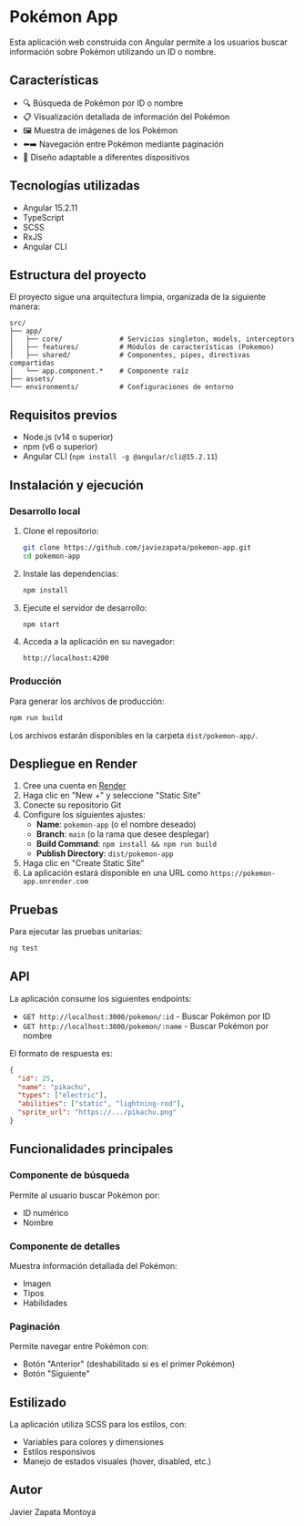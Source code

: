 # Pokémon App

Esta aplicación web construida con Angular permite a los usuarios buscar información sobre Pokémon utilizando un ID o nombre.

## Características

- 🔍 Búsqueda de Pokémon por ID o nombre
- 📋 Visualización detallada de información del Pokémon
- 🖼️ Muestra de imágenes de los Pokémon
- ⬅️➡️ Navegación entre Pokémon mediante paginación
- 📱 Diseño adaptable a diferentes dispositivos

## Tecnologías utilizadas

- Angular 15.2.11
- TypeScript
- SCSS
- RxJS
- Angular CLI

## Estructura del proyecto

El proyecto sigue una arquitectura limpia, organizada de la siguiente manera:

```
src/
├── app/
│   ├── core/              # Servicios singleton, models, interceptors
│   ├── features/          # Módulos de características (Pokemon)
│   ├── shared/            # Componentes, pipes, directivas compartidas
│   └── app.component.*    # Componente raíz
├── assets/
└── environments/          # Configuraciones de entorno
```

## Requisitos previos

- Node.js (v14 o superior)
- npm (v6 o superior)
- Angular CLI (`npm install -g @angular/cli@15.2.11`)

## Instalación y ejecución

### Desarrollo local

1. Clone el repositorio:
   ```bash
   git clone https://github.com/javiezapata/pokemon-app.git
   cd pokemon-app
   ```

2. Instale las dependencias:
   ```bash
   npm install
   ```

3. Ejecute el servidor de desarrollo:
   ```bash
   npm start
   ```

4. Acceda a la aplicación en su navegador:
   ```
   http://localhost:4200
   ```

### Producción

Para generar los archivos de producción:

```bash
npm run build
```

Los archivos estarán disponibles en la carpeta `dist/pokemon-app/`.

## Despliegue en Render

1. Cree una cuenta en [Render](https://render.com/)
2. Haga clic en "New +" y seleccione "Static Site"
3. Conecte su repositorio Git
4. Configure los siguientes ajustes:
   - **Name**: `pokemon-app` (o el nombre deseado)
   - **Branch**: `main` (o la rama que desee desplegar)
   - **Build Command**: `npm install && npm run build`
   - **Publish Directory**: `dist/pokemon-app`
5. Haga clic en "Create Static Site"
6. La aplicación estará disponible en una URL como `https://pokemon-app.onrender.com`

## Pruebas

Para ejecutar las pruebas unitarias:

```bash
ng test
```

## API

La aplicación consume los siguientes endpoints:

- `GET http://localhost:3000/pokemon/:id` - Buscar Pokémon por ID
- `GET http://localhost:3000/pokemon/:name` - Buscar Pokémon por nombre

El formato de respuesta es:

```json
{
  "id": 25,
  "name": "pikachu",
  "types": ["electric"],
  "abilities": ["static", "lightning-rod"],
  "sprite_url": "https://.../pikachu.png"
}
```

## Funcionalidades principales

### Componente de búsqueda

Permite al usuario buscar Pokémon por:
- ID numérico
- Nombre

### Componente de detalles

Muestra información detallada del Pokémon:
- Imagen
- Tipos
- Habilidades

### Paginación

Permite navegar entre Pokémon con:
- Botón "Anterior" (deshabilitado si es el primer Pokémon)
- Botón "Siguiente"

## Estilizado

La aplicación utiliza SCSS para los estilos, con:
- Variables para colores y dimensiones
- Estilos responsivos
- Manejo de estados visuales (hover, disabled, etc.)

## Autor

Javier Zapata Montoya
